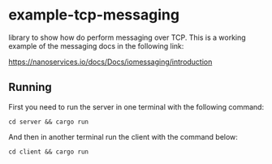 # example-tcp-messaging
library to show how do perform messaging over TCP. This is a working example of the messaging docs in the following link:

https://nanoservices.io/docs/Docs/iomessaging/introduction

## Running

First you need to run the server in one terminal with the following command:

```
cd server && cargo run
```

And then in another terminal run the client with the command below:

```
cd client && cargo run
```
